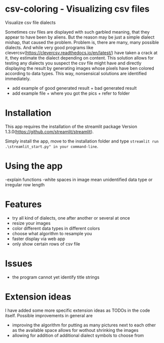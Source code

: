 # csv-coloring - Visualizing csv files
Visualize csv file dialects

Sometimes csv files are displayed with such garbled meaning, that they appear to have been by aliens. But the reason may be just a simple dialect mishap, that caused the problem. Problem is, there are many, many possible dialects. And while very good programs like clevercsv(https://clevercsv.readthedocs.io/en/latest/) have taken a crack at it, they estimate the dialect depending on content. This solution allows for testing any dialects you suspect the csv file might have and directly displaying the result by generating images whose pixels have ben colored according to data types. This way, nonsensical solutions are identified immediately.

- add example of good generated result + bad generated result
- add example file + where you got the pics + refer to folder

# Installation
This app requires the installation of the streamlit package Version 1.3.0(https://github.com/streamlit/streamlit).

Simply install the app, move to the installation folder and type  `streamlit run .\streamlit_start.py" in your command-line`.

# Using the app
-explain functions
-white spaces in image mean unidentified data type or irregular row length

# Features

- try all kind of dialects, one after another or several at once
- resize your images
- color different data types in different colors
- choose what algorithm to resample you
- faster display via web app
- only show certain rows of csv file

# Issues

- the program cannot yet identify title strings


# Extension ideas
I have added some more specific extension ideas as TODOs in the code itself. Possible improvements in general are

- improving the algorithm for putting as many pictures next to each other as the available space allows for wothout shrinking the images
- allowing for addition of additional dialect symbols to choose from 

